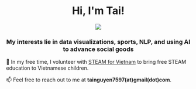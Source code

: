 <h1 align="center">Hi, I'm Tai! </h1>
<p align="center">
  <a href="#">
      <img src="https://visitor-badge.glitch.me/badge?page_id=taidnguyen.README.md" />
   </a>
</p>
<h3 align="center">My interests lie in data visualizations, sports, NLP, and using AI to advance social goods</h3>

🤝 In my free time, I volunteer with [STEAM for Vietnam](https://www.steamforvietnam.org/) to bring free STEAM education to Vietnamese children.

📫 Feel free to reach out to me at **tainguyen7597(at)gmail(dot)com**.

<!--### Blogs posts-->
<!-- BLOG-POST-LIST:START -->
<!-- BLOG-POST-LIST:END -->

<!--p><img align="left" src="https://github-readme-stats.vercel.app/api/top-langs/?username=taidnguyen&layout=compact" alt="taidnguyen"/></p>

<p>&nbsp;<img align="center" src="https://github-readme-stats.vercel.app/api?username=taidnguyen&show_icons=true" alt="taidnguyen" /></p-->

